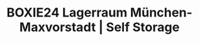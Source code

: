 ---
title: "BOXIE24 Lagerraum München-Maxvorstadt | Self Storage"
url: /muenchen/boxie24-lagerraum-muenchen-maxvorstadt-self-storage/
shop: Mieten
---